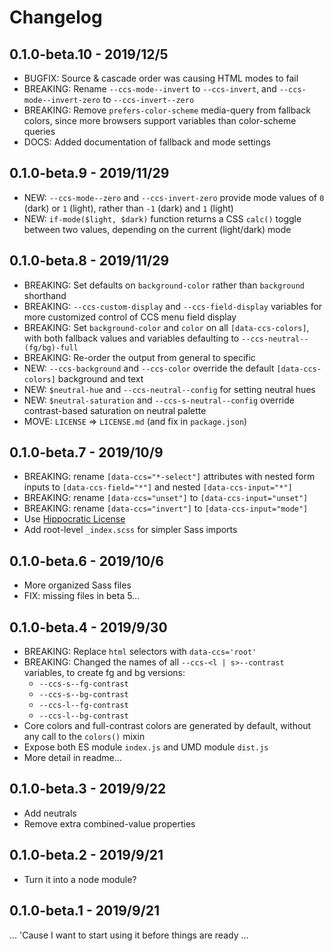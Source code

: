 # Changelog

## 0.1.0-beta.10 - 2019/12/5

- BUGFIX: Source & cascade order was causing HTML modes to fail
- BREAKING: Rename `--ccs-mode--invert` to `--ccs-invert`,
  and `--ccs-mode--invert-zero` to `--ccs-invert--zero`
- BREAKING: Remove `prefers-color-scheme` media-query from fallback colors,
  since more browsers support variables than color-scheme queries
- DOCS: Added documentation of fallback and mode settings

## 0.1.0-beta.9 - 2019/11/29

- NEW: `--ccs-mode--zero` and `--ccs-invert-zero`
  provide mode values of `0` (dark) or `1` (light),
  rather than `-1` (dark) and `1` (light)
- NEW: `if-mode($light, $dark)` function returns a CSS `calc()` toggle
  between two values, depending on the current (light/dark) mode

## 0.1.0-beta.8 - 2019/11/29

- BREAKING: Set defaults on `background-color`
  rather than `background` shorthand
- BREAKING: `--ccs-custom-display` and `--ccs-field-display` variables
  for more customized control of CCS menu field display
- BREAKING: Set `background-color` and `color` on all `[data-ccs-colors]`,
  with both fallback values and variables defaulting to
  `--ccs-neutral--(fg/bg)-full`
- BREAKING: Re-order the output from general to specific
- NEW: `--ccs-background` and `--ccs-color` override the default
  `[data-ccs-colors]` background and text
- NEW: `$neutral-hue` and `--ccs-neutral--config` for setting neutral hues
- NEW: `$neutral-saturation` and `--ccs-s-neutral--config`
  override contrast-based saturation on neutral palette
- MOVE: `LICENSE` => `LICENSE.md` (and fix in `package.json`)

## 0.1.0-beta.7 - 2019/10/9

- BREAKING: rename `[data-ccs="*-select"]` attributes
  with nested form inputs to
  `[data-ccs-field="*"]` and nested `[data-ccs-input="*"]`
- BREAKING: rename `[data-ccs="unset"]` to `[data-ccs-input="unset"]`
- BREAKING: rename `[data-ccs="invert"]` to `[data-ccs-input="mode"]`
- Use [Hippocratic License](https://firstdonoharm.dev/)
- Add root-level `_index.scss` for simpler Sass imports

## 0.1.0-beta.6 - 2019/10/6

- More organized Sass files
- FIX: missing files in beta 5…

## 0.1.0-beta.4 - 2019/9/30

- BREAKING: Replace `html` selectors with `data-ccs='root'`
- BREAKING: Changed the names of all `--ccs-<l | s>--contrast` variables,
  to create fg and bg versions:
  - `--ccs-s--fg-contrast`
  - `--ccs-s--bg-contrast`
  - `--ccs-l--fg-contrast`
  - `--ccs-l--bg-contrast`
- Core colors and full-contrast colors are generated by default,
  without any call to the `colors()` mixin
- Expose both ES module `index.js` and UMD module `dist.js`
- More detail in readme…

## 0.1.0-beta.3 - 2019/9/22

- Add neutrals
- Remove extra combined-value properties

## 0.1.0-beta.2 - 2019/9/21

- Turn it into a node module?

## 0.1.0-beta.1 - 2019/9/21

… 'Cause I want to start using it before things are ready …
